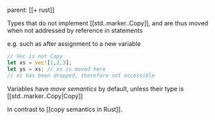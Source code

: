 parent: [[+ rust]]

Types that do not implement [[std..marker..Copy]], and are thus moved when not addressed by reference in statements

e.g. such as after assignment to a new variable

```rust
// Vec is not Copy
let xs = vec![1,2,3]; 
let ys = xs; // xs is moved here
// xs has been dropped, therefore not accessible
```

Variables have *move semantics* by default, unless their type is [[std..marker..Copy|Copy]]

In contrast to [[copy semantics in Rust]].